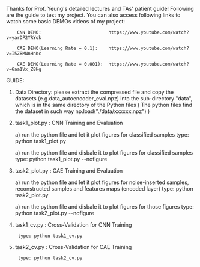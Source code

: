 
   Thanks for Prof. Yeung's detailed lectures and TAs' patient guide!
   Following are the guide to
   test my project. You can also access following links
   to watch some basic DEMOs videos of my project:
   
   
        CNN DEMO:                         https://www.youtube.com/watch?v=yarDP2YRYok

        CAE DEMO(Learning Rate = 0.1):    https://www.youtube.com/watch?v=I5Z8MNnHnKc

        CAE DEMO(Learning Rate = 0.001):  https://www.youtube.com/watch?v=6aa1Vx_Z8Hg


GUIDE:

1. Data Directory:
   please extract the compressed file 
   and copy the datasets (e.g.data_autoencoder_eval.npz) 
   into the sub-directory "data", which is in the same
   directory of the Python files 
   (
        The python files find the dataset in such way 
        np.load("./data/xxxxxx.npz")
   )
   
2. task1_plot.py : CNN Training and Evaluation

    a) run the python file and let it plot figures for classified samples
        type: python task1_plot.py
        
    a) run the python file and disbale it to plot figures for classified samples
        type: python task1_plot.py --nofigure
        
3. task2_plot.py : CAE Training and Evaluation

    a) run the python file and let it plot figures for noise-inserted samples,
        reconstructed samples and features maps (encoded layer)
        type: python task2_plot.py
        
    a) run the python file and disbale it to plot figures for those figures
        type: python task2_plot.py --nofigure
        
4. task1_cv.py : Cross-Validation for CNN Training

        type: python task1_cv.py
        
5. task2_cv.py : Cross-Validation for CAE Training

        type: python task2_cv.py
        
